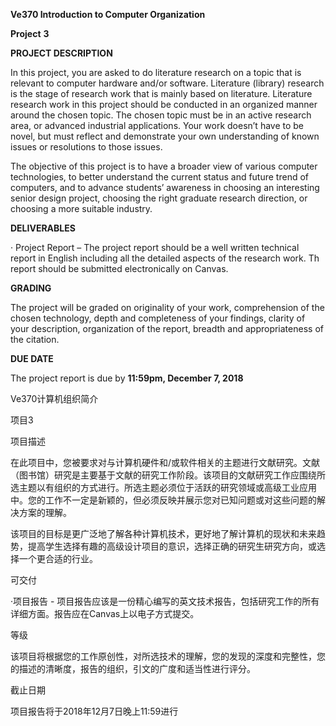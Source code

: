 **Ve370  Introduction to Computer Organization** 

**Project** **3**

 

**PROJECT DESCRIPTION**

 

In this project, you are asked to do literature research on a topic that is relevant to computer hardware and/or software. Literature (library) research is the stage of research work that is mainly based on literature. Literature research work in this project should be conducted in an organized manner around the chosen topic. The chosen topic must be in an active research area, or advanced industrial applications. Your work doesn’t have to be novel, but must reflect and demonstrate your own understanding of known issues or resolutions to those issues. 

 

The objective of this project is to have a broader view of various computer technologies, to better understand the current status and future trend of computers, and to advance students’ awareness in choosing an interesting senior design project, choosing the right graduate research direction, or choosing a more suitable industry.

 

**DELIVERABLES**

 

·        Project Report – The project report should be a well written technical report in English including all the detailed aspects of the research work. Th report should be submitted electronically on Canvas.

 

**GRADING**

 

The project will be graded on originality of your work, comprehension of the chosen technology, depth and completeness of your findings, clarity of your description, organization of the report, breadth and appropriateness of the citation.

 

**DUE DATE**

 

The project report is due by **11:59pm, December 7, 2018**

 

Ve370计算机组织简介

项目3

 

项目描述

 

在此项目中，您被要求对与计算机硬件和/或软件相关的主题进行文献研究。文献（图书馆）研究是主要基于文献的研究工作阶段。该项目的文献研究工作应围绕所选主题以有组织的方式进行。所选主题必须位于活跃的研究领域或高级工业应用中。您的工作不一定是新颖的，但必须反映并展示您对已知问题或对这些问题的解决方案的理解。

 

该项目的目标是更广泛地了解各种计算机技术，更好地了解计算机的现状和未来趋势，提高学生选择有趣的高级设计项目的意识，选择正确的研究生研究方向，或选择一个更合适的行业。

 

可交付

 

·项目报告 - 项目报告应该是一份精心编写的英文技术报告，包括研究工作的所有详细方面。报告应在Canvas上以电子方式提交。

 

等级

 

该项目将根据您的工作原创性，对所选技术的理解，您的发现的深度和完整性，您的描述的清晰度，报告的组织，引文的广度和适当性进行评分。

 

截止日期

 

项目报告将于2018年12月7日晚上11:59进行